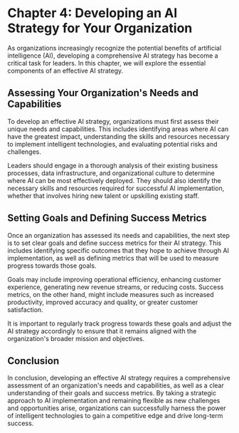 Chapter 4: Developing an AI Strategy for Your Organization
==========================================================

As organizations increasingly recognize the potential benefits of artificial intelligence (AI), developing a comprehensive AI strategy has become a critical task for leaders. In this chapter, we will explore the essential components of an effective AI strategy.

Assessing Your Organization's Needs and Capabilities
----------------------------------------------------

To develop an effective AI strategy, organizations must first assess their unique needs and capabilities. This includes identifying areas where AI can have the greatest impact, understanding the skills and resources necessary to implement intelligent technologies, and evaluating potential risks and challenges.

Leaders should engage in a thorough analysis of their existing business processes, data infrastructure, and organizational culture to determine where AI can be most effectively deployed. They should also identify the necessary skills and resources required for successful AI implementation, whether that involves hiring new talent or upskilling existing staff.

Setting Goals and Defining Success Metrics
------------------------------------------

Once an organization has assessed its needs and capabilities, the next step is to set clear goals and define success metrics for their AI strategy. This includes identifying specific outcomes that they hope to achieve through AI implementation, as well as defining metrics that will be used to measure progress towards those goals.

Goals may include improving operational efficiency, enhancing customer experience, generating new revenue streams, or reducing costs. Success metrics, on the other hand, might include measures such as increased productivity, improved accuracy and quality, or greater customer satisfaction.

It is important to regularly track progress towards these goals and adjust the AI strategy accordingly to ensure that it remains aligned with the organization's broader mission and objectives.

Conclusion
----------

In conclusion, developing an effective AI strategy requires a comprehensive assessment of an organization's needs and capabilities, as well as a clear understanding of their goals and success metrics. By taking a strategic approach to AI implementation and remaining flexible as new challenges and opportunities arise, organizations can successfully harness the power of intelligent technologies to gain a competitive edge and drive long-term success.
